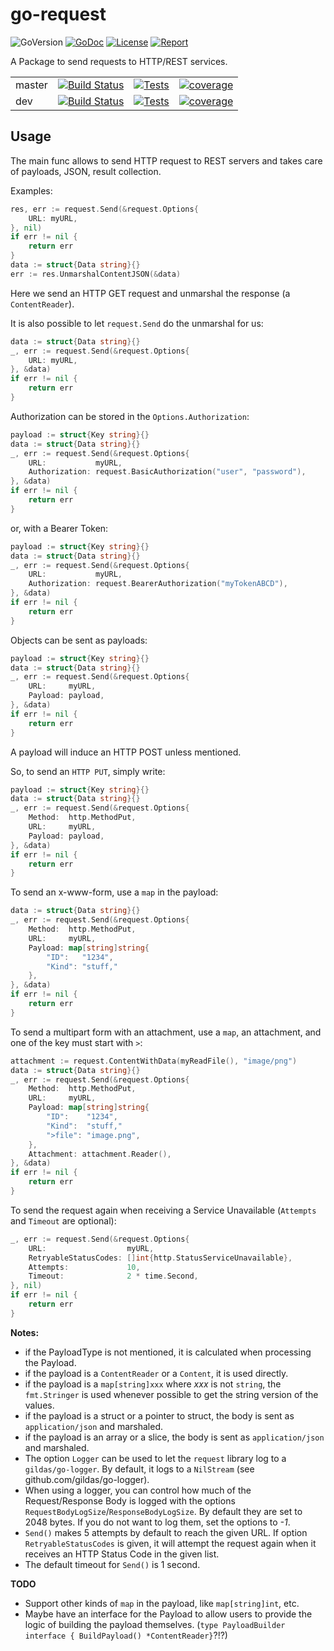# go-request

![GoVersion](https://img.shields.io/github/go-mod/go-version/gildas/go-request)
[![GoDoc](https://img.shields.io/badge/go.dev-reference-007d9c?logo=go&logoColor=white&style=flat-square)](https://pkg.go.dev/github.com/gildas/go-request) 
[![License](https://img.shields.io/github/license/gildas/go-request)](https://github.com/gildas/go-request/blob/master/LICENSE) 
[![Report](https://goreportcard.com/badge/github.com/gildas/go-request)](https://goreportcard.com/report/github.com/gildas/go-request)  

A Package to send requests to HTTP/REST services.

|  |   |   |   |
---|---|---|---|
master | [![Build Status](https://dev.azure.com/keltiek/gildas/_apis/build/status/gildas.go-request?branchName=master)](https://dev.azure.com/keltiek/gildas/_build/latest?definitionId=3&branchName=master) | [![Tests](https://img.shields.io/azure-devops/tests/keltiek/gildas/3/master)](https://dev.azure.com/keltiek/gildas/_build/latest?definitionId=3&branchName=master) | [![coverage](https://img.shields.io/azure-devops/coverage/keltiek/gildas/3/master)](https://dev.azure.com/keltiek/gildas/_build/latest?definitionId=3&branchName=master&view=codecoverage-tab)  
dev | [![Build Status](https://dev.azure.com/keltiek/gildas/_apis/build/status/gildas.go-request?branchName=dev)](https://dev.azure.com/keltiek/gildas/_build/latest?definitionId=3&branchName=dev) | [![Tests](https://img.shields.io/azure-devops/tests/keltiek/gildas/3/dev)](https://dev.azure.com/keltiek/gildas/_build/latest?definitionId=3&branchName=dev) | [![coverage](https://img.shields.io/azure-devops/coverage/keltiek/gildas/3/dev)](https://dev.azure.com/keltiek/gildas/_build/latest?definitionId=3&branchName=dev&view=codecoverage-tab)  

## Usage

The main func allows to send HTTP request to REST servers and takes care of payloads, JSON, result collection.

Examples:

```go
res, err := request.Send(&request.Options{
    URL: myURL,
}, nil)
if err != nil {
    return err
}
data := struct{Data string}{}
err := res.UnmarshalContentJSON(&data)
```
Here we send an HTTP GET request and unmarshal the response (a `ContentReader`).

It is also possible to let `request.Send` do the unmarshal for us:

```go
data := struct{Data string}{}
_, err := request.Send(&request.Options{
    URL: myURL,
}, &data)
if err != nil {
    return err
}
```

Authorization can be stored in the `Options.Authorization`:

```go
payload := struct{Key string}{}
data := struct{Data string}{}
_, err := request.Send(&request.Options{
    URL:           myURL,
    Authorization: request.BasicAuthorization("user", "password"),
}, &data)
if err != nil {
    return err
}
```

or, with a Bearer Token:  

```go
payload := struct{Key string}{}
data := struct{Data string}{}
_, err := request.Send(&request.Options{
    URL:           myURL,
    Authorization: request.BearerAuthorization("myTokenABCD"),
}, &data)
if err != nil {
    return err
}
```

Objects can be sent as payloads:

```go
payload := struct{Key string}{}
data := struct{Data string}{}
_, err := request.Send(&request.Options{
    URL:     myURL,
    Payload: payload,
}, &data)
if err != nil {
    return err
}
```

A payload will induce an HTTP POST unless mentioned.

So, to send an `HTTP PUT`, simply write:

```go
payload := struct{Key string}{}
data := struct{Data string}{}
_, err := request.Send(&request.Options{
    Method:  http.MethodPut,
    URL:     myURL,
    Payload: payload,
}, &data)
if err != nil {
    return err
}
```

To send an x-www-form, use a `map` in the payload:  

```go
data := struct{Data string}{}
_, err := request.Send(&request.Options{
    Method:  http.MethodPut,
    URL:     myURL,
    Payload: map[string]string{
        "ID":   "1234",
        "Kind": "stuff,"
    },
}, &data)
if err != nil {
    return err
}
```

To send a multipart form with an attachment, use a `map`, an attachment, and one of the key must start with `>`:  

```go
attachment := request.ContentWithData(myReadFile(), "image/png")
data := struct{Data string}{}
_, err := request.Send(&request.Options{
    Method:  http.MethodPut,
    URL:     myURL,
    Payload: map[string]string{
        "ID":    "1234",
        "Kind":  "stuff,"
        ">file": "image.png",
    },
    Attachment: attachment.Reader(),
}, &data)
if err != nil {
    return err
}
```
To send the request again when receiving a Service Unavailable (`Attempts` and `Timeout` are optional):  
```go
_, err := request.Send(&request.Options{
    URL:                  myURL,
    RetryableStatusCodes: []int{http.StatusServiceUnavailable},
    Attempts:             10,
    Timeout:              2 * time.Second,
}, nil)
if err != nil {
    return err
}
```

**Notes:**  
- if the PayloadType is not mentioned, it is calculated when processing the Payload.
- if the payload is a `ContentReader` or a `Content`, it is used directly.
- if the payload is a `map[string]xxx` where *xxx* is not `string`, the `fmt.Stringer` is used whenever possible to get the string version of the values.
- if the payload is a struct or a pointer to struct, the body is sent as `application/json` and marshaled.
- if the payload is an array or a slice, the body is sent as `application/json` and marshaled.
- The option `Logger` can be used to let the `request` library log to a `gildas/go-logger`. By default, it logs to a `NilStream` (see github.com/gildas/go-logger).
- When using a logger, you can control how much of the Request/Response Body is logged with the options `RequestBodyLogSize`/`ResponseBodyLogSize`. By default they are set to 2048 bytes. If you do not want to log them, set the options to *-1*.
- `Send()` makes 5 attempts by default to reach the given URL. If option `RetryableStatusCodes` is given, it will attempt the request again when it receives an HTTP Status Code in the given list.
- The default timeout for `Send()` is 1 second.

**TODO**  
- Support other kinds of `map` in the payload, like `map[string]int`, etc.
- Maybe have an interface for the Payload to allow users to provide the logic of building the payload themselves. (`type PayloadBuilder interface { BuildPayload() *ContentReader}`?!?)
